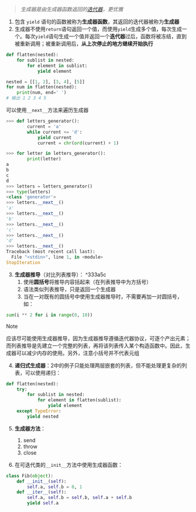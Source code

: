 >*生成器是由生成器函数返回的[迭代器](Coding%20Languages/Python/Data%20structure/Iterator.md)，更优雅*

1. 包含 `yield` 语句的函数被称为**生成器函数**，其返回的迭代器被称为**生成器**
2. 生成器不使用`return`语句返回一个值，而使用`yield`生成多个值，每次生成一个。每次`yield`语句生成一个值并返回一个**迭代器**过后，函数将被冻结，直到被重新调用；被重新调用后，**从上次停止的地方继续开始执行**
```python
def flatten(nested):
	for sublist in nested:
		for element in sublist:
			yield element

nested = [[1, 2], [3, 4], [5]]
for num in flatten(nested):
	print(num, end=' ')
# 输出 1 2 3 4 5
```

可以使用`__next__`方法来遍历生成器
```python
>>> def letters_generator():
        current = 'a'
        while current <= 'd':
            yield current
            current = chr(ord(current) + 1)

>>> for letter in letters_generator():
        print(letter)
a
b
c
d
>>> letters = letters_generator()
>>> type(letters)
<class 'generator'>
>>> letters.__next__()
'a'
>>> letters.__next__()
'b'
>>> letters.__next__()
'c'
>>> letters.__next__()
'd'
>>> letters.__next__()
Traceback (most recent call last):
  File "<stdin>", line 1, in <module>
StopIteration
```

3. **生成器推导**（对比列表推导）： ^333a5c
	1. 使用**圆括号**将推导内容括起来（在列表推导中为方括号）
	2. 语法类似列表推导，只是返回一个生成器
	3. 当在一对既有的圆括号中使用生成器推导时，不需要再加一对圆括号，如：
```python
sum(i ** 2 for i in range(0, 10))
```

>[!note] 
>应该尽可能使用生成器推导，因为生成器推导遵循迭代器协议，可逐个产出元素；而列表推导是先建立一个完整的列表，再将该列表传入某个构造函数中。因此，生成器可以减少内存的使用。另外，注意小括号并不代表元组

4. **递归式生成器**：2中的例子只能处理两层嵌套的列表，但不能处理更复杂的列表，可以使用递归：
```python
def flatten(nested):
	try:
		for sublist in nested:
			for element in flatten(sublist):
				yield element
	except TypeError:
		yield nested
```

5. **生成器方法**：
	1. send
	2. throw
	3. close

6. 在可迭代类的`__init__`方法中使用生成器函数：
```python
class Fib(object):
	def __init__(self):
		self.a, self.b = 0, 1
	def __iter__(self):
		self.a, self.b = self.b, self.a + self.b
		yield self.a
```